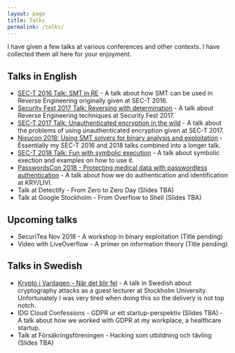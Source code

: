 ```yaml
---
layout: page
title: Talks
permalink: /talks/
---
```


I have given a few talks at various conferences and other contexts. I have collected them all here for your enjoyment.

## Talks in English
* [SEC-T 2016 Talk: SMT in RE](/education/2016/09/08/sect2016-talk.html) - A talk about how SMT can be used in Reverse Engineering originally given at SEC-T 2016.
* [Security Fest 2017 Talk: Reversing with determination](/education/2017/09/21/secfest17-talk.html) - A talk about Reverse Engineering techniques at Security Fest 2017.
* [SEC-T 2017 Talk: Unauthenticated encryption in the wild](/education/2017/10/22/sect2017-talk.html) - A talk about the problems of using unauthenticated encryption given at SEC-T 2017.
* [Nixucon 2018: Using SMT solvers for binary analysis and exploitation](/education/2019/01/01/passwordscon18-talk.html) - Essentially my SEC-T 2016 and 2018 talks combined into a longer talk.
* [SEC-T 2018 Talk: Fun with symbolic execution](/education/2019/01/01/sect18-talk.html) - A talk about symbolic exection and examples on how to use it.
* [PasswordsCon 2018 - Protecting medical data with passwordless authentication](/education/2019/01/01/passwordscon18-talk.html) - A talk about how we do authentication and identification at KRY/LIVI.
* Talk at Detectify - From Zero to Zero Day (Slides TBA)
* Talk at Google Stockholm - From Overflow to Shell (Slides TBA)

## Upcoming talks
* SecuriTea Nov 2018 - A workshop in binary exploitation (Title pending)
* Video with LiveOverflow - A primer on information theory (Title pending)

## Talks in Swedish
* [Krypto i Vardagen - När det blir fel](https://www.youtube.com/watch?v=btLVrlfA1eo) - A talk in Swedish about cryptography attacks as a guest lecturer at Stockholm University. Unfortunately I was very tired when doing this so the delivery is not top notch.
* IDG Cloud Confessions - GDPR ur ett startup-perspektiv (Slides TBA) - A talk about how we worked with GDPR at my workplace, a healthcare startup.
* Talk at Försäkringsföreningen - Hacking som utbildning och tävling (Slides TBA)

